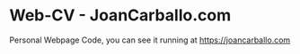 # Web-CV - JoanCarballo.com

Personal Webpage Code, you can see it running at https://joancarballo.com
